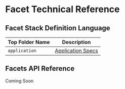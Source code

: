 # Facet Technical Reference

## **Facet Stack Definition Language**
Top Folder Name | Description |
  --- | --- |
`application` | [Application Specs](application) |

## **Facets API Reference**
Coming Soon